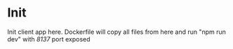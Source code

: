# Init

Init client app here.
Dockerfile will copy all files from here and run "npm run dev" with *8137* port exposed
